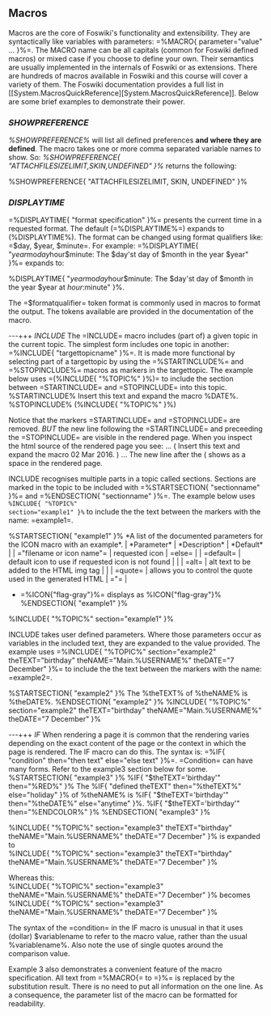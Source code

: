 ## Macros
Macros are the core of Foswiki's functionality and extensibility.
They are syntactically like variables with parameters: =%<nop>MACRO{ parameter="value" ... }%=.
The MACRO name can be all capitals (common for Foswiki defined macros) or mixed case if you choose to define your own.
Their semantics are usually implemented in the internals of Foswiki or as extensions.
There are hundreds of macros available in Foswiki and this course will cover a variety of them.
The Foswiki documentation provides a full list in [[System.MacrosQuickReference][System.MacrosQuickReference]].
Below are some brief examples to demonstrate their power.

### _SHOWPREFERENCE_
_%SHOWPREFERENCE%_ will list all defined preferences __and where they are defined__.
The macro takes one or more comma separated variable names to show. So:
_%SHOWPREFERENCE{ "ATTACHFILESIZELIMIT,SKIN,UNDEFINED" }%_ returns the following:

%SHOWPREFERENCE{ "ATTACHFILESIZELIMIT, SKIN, UNDEFINED" }%

### _DISPLAYTIME_
=%<nop>DISPLAYTIME{ "format specification" }%= presents the current time in a requested format. The default (=%<nop>DISPLAYTIME%=) expands to (%DISPLAYTIME%). The format can be changed using format qualifiers like: =$day, $year, $minute=. For example: =%<nop>DISPLAYTIME{ "$year$mo$day$hour$minute: The $day'st day of $month in the year $year" }%= expands to:

%DISPLAYTIME{ "$year$mo$day$hour$minute: The $day'st day of $month in the year $year at $hour:$minute" }%.

The =$formatqualifier= token format is commonly used in macros to format the output. The tokens available are provided in the documentation of the macro.

---+++ _INCLUDE_
The =INCLUDE= macro includes (part of) a given topic in the current topic. The simplest form includes one topic in another: =%<nop>INCLUDE{ "targettopicname" }%=. It is made more functional by selecting part of a targettopic by using the =%<nop>STARTINCLUDE%= and =%<nop>STOPINCLUDE%= macros as markers in the targettopic. The example below uses =(%<nop>INCLUDE{ "%<nop>TOPIC%" }%)= to include the section between =STARTINCLUDE= and =STOPINCLUDE=  into this topic.
<verbatim>
%STARTINCLUDE%
Insert this text and expand the macro %DATE%.
%STOPINCLUDE%
</verbatim> 
(%INCLUDE{ "%TOPIC%" }%)

Notice that the markers =STARTINCLUDE= and =STOPINCLUDE= are removed. *BUT* the new line following the =STARTINCLUDE= and preceeding the =STOPINCLUDE= are visible in the rendered page. When you inspect the html source of the rendered page you see:
<verbatim>
...
(
Insert this text and expand the macro 02 Mar 2016.
)
...
</verbatim>
The new line after the ( shows as a space in the rendered page.

INCLUDE recognises multiple parts in a topic called sections. Sections are marked in the topic to be included with =%<nop>STARTSECTION{ "sectionname" }%= and =<nop>%ENDSECTION{ "sectionname" }%=.  The example below uses <code>%<nop>INCLUDE{ "%TOPIC%" section="example1" }%</code> to include the the text between the markers with the name: =example1=.

<verbatim>
%STARTSECTION{ "example1" }%
*A list of the documented parameters for the ICON macro with an example*.
   | *Parameter* | *Description* | *Default* |
   | ="filename or icon name"= | requested icon | =else= |
   | =default= | default icon to use if requested icon is not found | |
   | =alt= | alt text to be added to the HTML img tag | |
   | =quote= | allows you to control the quote used in the generated HTML | ="= |

   * =%<nop>ICON{"flag-gray"}%= displays as %ICON{"flag-gray"}%
%ENDSECTION{ "example1" }%
</verbatim>
%INCLUDE{ "%TOPIC%" section="example1" }%

INCLUDE takes user defined parameters. Where those parameters occur as variables in the included text, they are expanded to the value provided. The example uses =%<nop>INCLUDE{ "%TOPIC%" section="example2" theTEXT="birthday" theNAME="Main.%<nop>USERNAME%" theDATE="7 December"  }%= to include the the text between the markers with the name: =example2=.

<verbatim>
%STARTSECTION{ "example2" }%
The %theTEXT% of %theNAME% is %theDATE%.
%ENDSECTION{ "example2" }%
</verbatim>
%INCLUDE{ "%TOPIC%" section="example2" theTEXT="birthday" theNAME="Main.%USERNAME%" theDATE="7 December" }%




---+++ _IF_
When rendering a page it is common that the rendering varies depending on the exact content of the page or the context in which the page is rendered. The IF macro can do this. The syntax is: =%<nop>IF{ "condition" then="then text" else="else text" }%=.  =Condition= can have many forms. Refer to the example3 section below for some.
<verbatim>
%STARTSECTION{ "example3" }%
%IF{ "$theTEXT='birthday'" then="%RED%" }%
The %IF{ "defined theTEXT"
         then="%theTEXT%"
         else="holiday" }% of %theNAME% is %IF{ "$theTEXT='birthday'" 
                                                then="%theDATE%"
                                                else="anytime" }%.
%IF{ "$theTEXT='birthday'" then="%ENDCOLOR%" }%
%ENDSECTION{ "example3" }%
</verbatim>

<verbatim>%INCLUDE{ "%TOPIC%" 
              section="example3" 
              theTEXT="birthday" 
              theNAME="Main.%USERNAME%" 
              theDATE="7 December" }%</verbatim>
is expanded to<br />
%INCLUDE{ "%TOPIC%" 
              section="example3" 
              theTEXT="birthday" 
              theNAME="Main.%USERNAME%" 
              theDATE="7 December" }%

Whereas this:<br />
<verbatim>%INCLUDE{ "%TOPIC%" 
             section="example3" 
             theNAME="Main.%USERNAME%" 
             theDATE="7 December" 
}%</verbatim>
becomes<br />
%INCLUDE{ "%TOPIC%" 
            section="example3" 
            theNAME="Main.%USERNAME%" 
            theDATE="7 December" }%

The syntax of the =condition= in the IF macro is unusual in that it uses (dollar) $variablename to refer to the macro value, rather than the usual %<nop>variablename%. Also note the use of single quotes around the comparison value.

Example 3 also demonstrates a convenient feature of the macro specification. All text from =%MACRO{= to =}%= is replaced by the substitution result. There is no need to put all information on the one line. As a consequence, the parameter list of the macro can be formatted for readability.